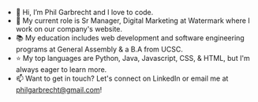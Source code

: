 - 👋 Hi, I’m Phil Garbrecht and I love to code.
- 💼 My current role is Sr Manager, Digital Marketing at Watermark where I work on our company's website.
- 📚 My education includes web development and software engineering programs at General Assembly & a B.A from UCSC.
- ⭐ My top languages are Python, Java, Javascript, CSS, & HTML, but I'm always eager to learn more.
- 📫 Want to get in touch? Let's connect on LinkedIn or email me at philgarbrecht@gmail.com!
